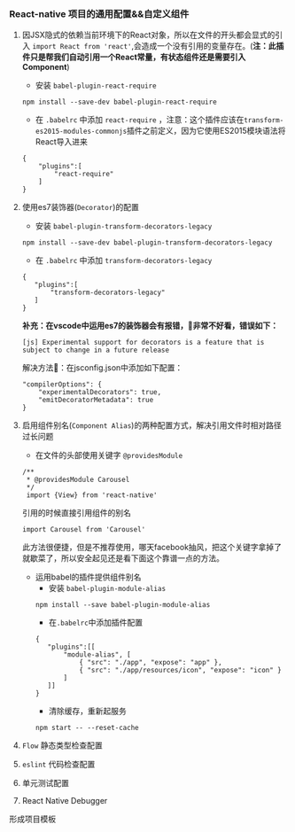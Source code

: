 ### React-native 项目的通用配置&&自定义组件

1. 因JSX隐式的依赖当前环境下的React对象，所以在文件的开头都会显式的引入 `import React from 'react'`,会造成一个没有引用的变量存在。(**注：此插件只是帮我们自动引用一个React常量，有状态组件还是需要引入Component**)
    
    * 安装 `babel-plugin-react-require`

    ```
    npm install --save-dev babel-plugin-react-require

    ```

    * 在 `.babelrc` 中添加 `react-require` ，注意：这个插件应该在`transform-es2015-modules-commonjs`插件之前定义，因为它使用ES2015模块语法将React导入进来

    ```
    {
        "plugins":[
            "react-require"
        ]
    }

    ```

2. 使用es7装饰器(`Decorator`)的配置

    * 安装 `babel-plugin-transform-decorators-legacy`

    ```
    npm install --save-dev babel-plugin-transform-decorators-legacy

    ```

    * 在 `.babelrc` 中添加 `transform-decorators-legacy` 

     ```
    {
        "plugins":[
            "transform-decorators-legacy"
        ]
    }

    ```   

    **补充：在vscode中运用es7的装饰器会有报错，非常不好看，错误如下：**
    ```
    [js] Experimental support for decorators is a feature that is subject to change in a future release
    ```
    解决方法：在jsconfig.json中添加如下配置：
    ```
    "compilerOptions": {
        "experimentalDecorators": true,
        "emitDecoratorMetadata": true
    }
    ```

3. 启用组件别名(`Component Alias`)的两种配置方式，解决引用文件时相对路径过长问题

    * 在文件的头部使用关键字 `@providesModule`

    ``` 
    /**
     * @providesModule Carousel
     */
     import {View} from 'react-native'
    ```

    引用的时候直接引用组件的别名

    ```
    import Carousel from 'Carousel'

    ```

    此方法很便捷，但是不推荐使用，哪天facebook抽风，把这个关键字拿掉了就歇菜了，所以安全起见还是看下面这个靠谱一点的方法。

    * 运用babel的插件提供组件别名
        * 安装 `babel-plugin-module-alias`
        ```
        npm install --save babel-plugin-module-alias    

        ```  
        * 在`.babelrc`中添加插件配置
         ```
        {
            "plugins":[[
                "module-alias", [
                    { "src": "./app", "expose": "app" },
                    { "src": "./app/resources/icon", "expose": "icon" }
                ]
            ]]
        }

        ```
        * 清除缓存，重新起服务
        ```
        npm start -- --reset-cache        

        ```
4. `Flow` 静态类型检查配置

5. `eslint` 代码检查配置

6. 单元测试配置

7. React Native Debugger

形成项目模板









